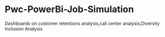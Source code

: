 # Pwc-PowerBi-Job-Simulation
Dashboards on customer retentions analysis,call center analysis,Diversity Inclusion Analysis
